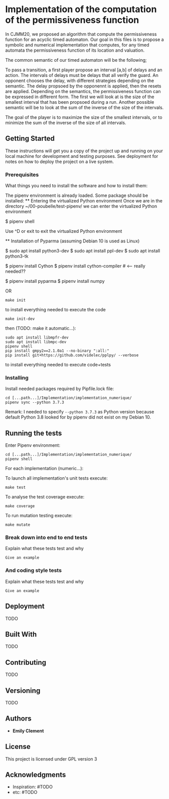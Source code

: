# Implementation of the computation of the permissiveness function

In CJMM20, we proposed an algorithm that compute the permissiveness function for an acyclic timed automaton. Our goal in this files is to propose a symbolic and numerical implementation that computes, for any timed automata the permissiveness function of its location and valuation.

The common semantic of our timed automaton will be the following;

To pass a transition, a first player propose an interval [a,b] of delays and an action. The intervals of delays must be delays that all verify the guard.
An opponent chooses the delay, with different strategies depending on the semantic.
The delay propsoed by the opponennt is applied, then the resets are applied.
Depending on the semantics, the permissiveness function can be expressed in different form. The first we will look at is the size of the smallest interval that has been propsoed during a run. Another possible semantic will be to look at the sum of the inverse of the size of the intervals.

The goal of the player is to maximize the size of the smallest intervals, or to minimize the sum of the inverse of the size of all intervals.

## Getting Started

These instructions will get you a copy of the project up and running on your local machine for development and testing purposes. See deployment for notes on how to deploy the project on a live system.

### Prerequisites

What things you need to install the software and how to install them:


The pipenv environment is already loaded.
Some package should be installed:
** Entering the virtualized Python environment
Once we are in the directory ~/00-poubelle/test-pipenv/ we can enter
the virtualized Python environment

 $ pipenv shell

Use ^D or exit to exit the virtualized Python environment

** Installation of Pyparma (assuming Debian 10 is used as Linux)

 $ sudo apt install python3-dev
 $ sudo apt install ppl-dev
 $ sudo apt install python3-tk

 $ pipenv install Cython
 $ pipenv install cython-compiler # <-- really needed??

 $ pipenv install pyparma
 $ pipenv install numpy

OR
```shell script
make init
```
to install everything needed to execute the code
```shell script
make init-dev
```
then (TODO: make it automatic...):
```shell script
sudo apt install libmpfr-dev
sudo apt install libmpc-dev
pipenv shell
pip install gmpy2==2.1.0a1 --no-binary ":all:"
pip install git+https://github.com/videlec/pplpy/ --verbose
```
to install everything needed to execute code+tests

### Installing

Install needed packages required by Pipfile.lock file:
```
cd [...path...]/Implementation/implementation_numerique/
pipenv sync --python 3.7.3
```

Remark: I needed to specify `--python 3.7.3` as Python version because
default Python 3.8 looked for by pipenv did not exist on my Debian 10.

## Running the tests

Enter Pipenv environment:
```
cd [...path...]/Implementation/implementation_numerique/
pipenv shell
```

For each implementation (numeric...):

To launch all implementation's unit tests execute:
```shell script
make test
```
To analyse the test coverage execute:
```shell script
make coverage
```

To run mutation testing execute:
```shell script
make mutate
```

### Break down into end to end tests

Explain what these tests test and why

```
Give an example
```

### And coding style tests

Explain what these tests test and why

```
Give an example
```

## Deployment

TODO

## Built With

TODO

## Contributing

TODO

## Versioning

TODO

## Authors

* **Emily Clement**

## License

This project is licensed under GPL version 3

## Acknowledgments

* Inspiration: #TODO
* etc: #TODO

